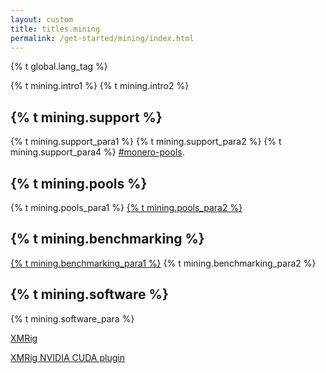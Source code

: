 ```yaml
---
layout: custom
title: titles.mining
permalink: /get-started/mining/index.html
---
```

{% t global.lang_tag %}
<div class="mining">
    <div class="center-xs container description">
        <p>{% t mining.intro1 %} {% t mining.intro2 %}</p>
    </div>
    <section class="container">
        <div class="row">      
            <!-- full block-->
            <div class="full col-lg-12 col-md-12 col-sm-12 col-xs-12">
                <div class="info-block">
                    <div class="row center-xs">
                        <div class="col">
                            <h2>{% t mining.support %}</h2>
                        </div>
                    </div>
                    <div class="row center-xs">
                        <p>{% t mining.support_para1 %} {% t mining.support_para2 %} {% t mining.support_para4 %} <a href="irc://chat.freenode.net/#monero-pools" target="_blank" rel="noreferrer noopener">#monero-pools</a>.</p>
                    </div>
                </div>
            </div>
            <!-- end full block -->
        </div>
    </section>
    <section class="container">
        <div class="row">
            <div class="left half no-pad-sm col-lg-6 col-md-6 col-sm-12 col-xs-12">
                <div class="info-block">
                    <div class="row center-xs">
                        <div class="col">
                            <h2>{% t mining.pools %}</h2>
                        </div>
                    </div>
                    <div class="row center-xs">
                       <p>{% t mining.pools_para1 %} <a href="https://miningpoolstats.stream/monero"> {% t mining.pools_para2 %}</a></p>
                    </div>
                </div>
            </div>
            <div class="right half col-lg-6 col-md-6 col-sm-12 col-xs-12">
                <div class="info-block">
                    <div class="row center-xs">
                        <div class="col">
                            <h2>{% t mining.benchmarking %}</h2>
                        </div>
                    </div>
                    <div class="row center-xs">
                       <p><a href="http://monerobenchmarks.info/">{% t mining.benchmarking_para1 %}</a> {% t mining.benchmarking_para2 %}</p>
                    </div>
                </div>
            </div>
        </div>
    </section>
    <section class="container">
        <div class="row">      
            <!-- full block-->
            <div class="full col-lg-12 col-md-12 col-sm-12 col-xs-12">
                <div class="info-block">
                    <div class="row center-xs">
                        <div class="col">
                            <h2>{% t mining.software %}</h2>
                        </div>
                    </div>
                    <div class="row center-xs">
                       <p>{% t mining.software_para %}</p>
                    </div>
                    <div class="row center-xs">
                        <p><a href="https://github.com/xmrig/xmrig" target="_blank" rel="noreferrer noopener">XMRig</a></p>
                    </div>
                    <div class="row center-xs">
                        <p><a href="https://github.com/xmrig/xmrig-cuda" target="_blank" rel="noreferrer noopener">XMRig NVIDIA CUDA plugin</a></p>
                    </div>
                </div>
            </div>
            <!-- end full block -->
        </div>
    </section>
</div>
